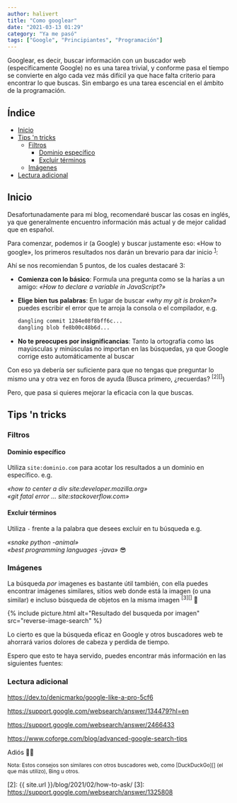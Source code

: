 ```yaml
---
author: halivert
title: "Como googlear"
date: "2021-03-13 01:29"
category: "Ya me pasó"
tags: ["Google", "Principiantes", "Programación"]
---
```


Googlear, es decir, buscar información con un buscador web (específicamente
Google) no es una tarea trivial, y conforme pasa el tiempo se convierte en algo
cada vez más difícil ya que hace falta criterio para encontrar lo que buscas.
Sin embargo es una tarea escencial en el ámbito de la programación.

<!-- Seguir leyendo -->

<h2 id="index">Índice</h2>

- [Inicio](#start)
- [Tips 'n tricks](#tips-n-tricks)
  - [Filtros](#filters)
    - [Dominio específico](#specific-domain)
    - [Excluir términos](#exclude-terms)
  - [Imágenes](#images)
- [Lectura adicional](#further-reading)

<h2 id="start">Inicio</h2>

Desafortunadamente para mi blog, recomendaré buscar las cosas en inglés, ya que
generalmente encuentro información más actual y de mejor calidad que en español.

Para comenzar, podemos ir (a Google) y buscar justamente eso: «How to google»,
los primeros resultados nos darán un brevario para dar inicio
<sup class="ref">[1][]</sup>:

Ahí se nos recomiendan 5 puntos, de los cuales destacaré 3:

- **Comienza con lo básico**: Formula una pregunta como se la harías a un amigo:
  _«How to declare a variable in JavaScript?»_

- **Elige bien tus palabras**: En lugar de buscar _«why my git is broken?»_
  puedes escribir el error que te arroja la consola o el compilador, e.g.

  ```sh
  dangling commit 1284e08f8bff6c...
  dangling blob fe8b00c48b6d...
  ```

- **No te preocupes por insignificancias**: Tanto la ortografía como las
  mayúsculas y minúsculas no importan en las búsquedas, ya que Google corrige
  esto automáticamente al buscar

Con eso ya debería ser suficiente para que no tengas que preguntar lo mismo una
y otra vez en foros de ayuda (Busca primero, ¿recuerdas?
<sup class="ref">[2][]</sup>)

Pero, que pasa si quieres mejorar la eficacia con la que buscas.

<h2 id="tips-n-tricks">Tips 'n tricks</h2>

<h3 id="filters">Filtros</h3>

<h4 id="specific-domain">Dominio específico</h4>

Utiliza `site:dominio.com` para acotar los resultados a un dominio en
específico. e.g.<br />

_«how to center a div site:developer.mozilla.org»_<br />
_«git fatal error ... site:stackoverflow.com»_

<h4 id="exclude-terms">Excluir términos</h4>

Utiliza `-` frente a la palabra que desees excluir en tu búsqueda e.g.<br />

_«snake python -animal»_<br />
_«best programming languages -java»_ 😎

<h3 id="images">Imágenes</h3>

La búsqueda _por_ imagenes es bastante útil también, con ella puedes encontrar
imágenes similares, sitios web donde está la imagen (o una similar) e incluso
búsqueda de objetos en la misma imagen <sup class="ref">[3][]</sup> 🤯

{%
  include picture.html
    alt="Resultado del busqueda por imagen"
    src="reverse-image-search"
%}

Lo cierto es que la búsqueda eficaz en Google y otros buscadores web te ahorrará
varios dolores de cabeza y perdida de tiempo.

Espero que esto te haya servido, puedes encontrar más información en las
siguientes fuentes:

<h3 id="further-reading">Lectura adicional</h3>

<https://dev.to/denicmarko/google-like-a-pro-5cf6>

<https://support.google.com/websearch/answer/134479?hl=en>

<https://support.google.com/websearch/answer/2466433>

<https://www.coforge.com/blog/advanced-google-search-tips>

Adiós 👋🏽

<small>
Nota: Estos consejos son similares con otros buscadores web, como
[DuckDuckGo][] (el que más utilizo), Bing u otros.
</small>

[duckduckgo]: https://duckduckgo.com
[1]: https://support.google.com/websearch/answer/134479?hl=en

[2]: {{ site.url }}/blog/2021/02/how-to-ask/
[3]: https://support.google.com/websearch/answer/1325808
